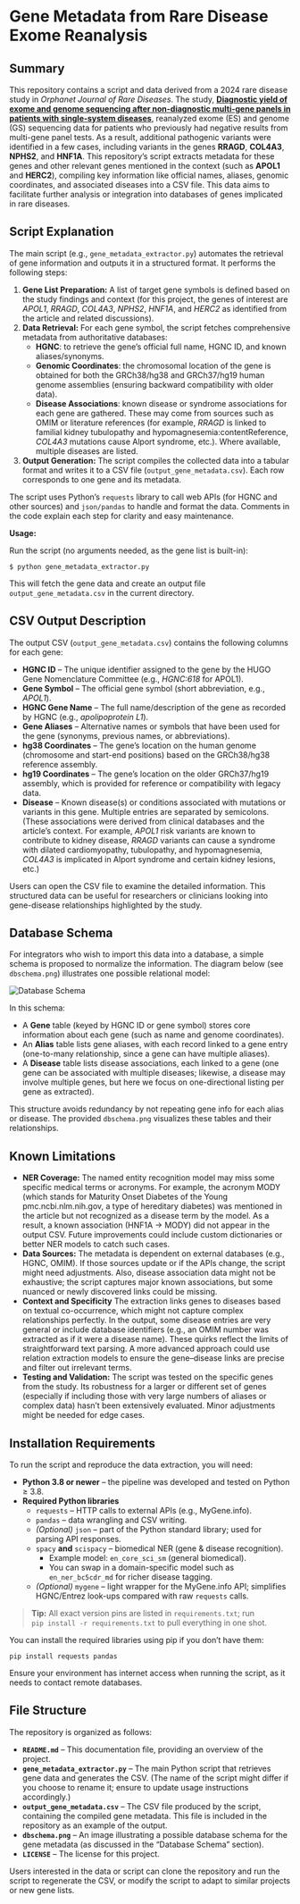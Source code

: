 # Gene Metadata from Rare Disease Exome Reanalysis

## Summary

This repository contains a script and data derived from a 2024 rare disease study in *Orphanet Journal of Rare Diseases*. The study, [**Diagnostic yield of exome and genome sequencing after non-diagnostic multi-gene panels in patients with single-system diseases**](https://pmc.ncbi.nlm.nih.gov/articles/PMC11127317/), reanalyzed exome (ES) and genome (GS) sequencing data for patients who previously had negative results from multi-gene panel tests. As a result, additional pathogenic variants were identified in a few cases, including variants in the genes **RRAGD**, **COL4A3**, **NPHS2**, and **HNF1A**. This repository’s script extracts metadata for these genes and other relevant genes mentioned in the context (such as **APOL1** and **HERC2**), compiling key information like official names, aliases, genomic coordinates, and associated diseases into a CSV file. This data aims to facilitate further analysis or integration into databases of genes implicated in rare diseases.

## Script Explanation

The main script (e.g., `gene_metadata_extractor.py`) automates the retrieval of gene information and outputs it in a structured format. It performs the following steps:

1. **Gene List Preparation:** A list of target gene symbols is defined based on the study findings and context (for this project, the genes of interest are *APOL1*, *RRAGD*, *COL4A3*, *NPHS2*, *HNF1A*, and *HERC2* as identified from the article and related discussions).
2. **Data Retrieval:** For each gene symbol, the script fetches comprehensive metadata from authoritative databases:
   - **HGNC**: to retrieve the gene’s official full name, HGNC ID, and known aliases/synonyms.
   - **Genomic Coordinates**: the chromosomal location of the gene is obtained for both the GRCh38/hg38 and GRCh37/hg19 human genome assemblies (ensuring backward compatibility with older data).
   - **Disease Associations**: known disease or syndrome associations for each gene are gathered. These may come from sources such as OMIM or literature references (for example, *RRAGD* is linked to familial kidney tubulopathy and hypomagnesemia:contentReference, *COL4A3* mutations cause Alport syndrome, etc.). Where available, multiple diseases are listed.
3. **Output Generation:** The script compiles the collected data into a tabular format and writes it to a CSV file (`output_gene_metadata.csv`). Each row corresponds to one gene and its metadata.

The script uses Python’s `requests` library to call web APIs (for HGNC and other sources) and `json/pandas` to handle and format the data. Comments in the code explain each step for clarity and easy maintenance.

**Usage:**

Run the script (no arguments needed, as the gene list is built-in):

    $ python gene_metadata_extractor.py

This will fetch the gene data and create an output file `output_gene_metadata.csv` in the current directory.

## CSV Output Description

The output CSV (`output_gene_metadata.csv`) contains the following columns for each gene:

- **HGNC ID** – The unique identifier assigned to the gene by the HUGO Gene Nomenclature Committee (e.g., *HGNC:618* for APOL1).
- **Gene Symbol** – The official gene symbol (short abbreviation, e.g., *APOL1*).
- **HGNC Gene Name** – The full name/description of the gene as recorded by HGNC (e.g., *apolipoprotein L1*).
- **Gene Aliases** – Alternative names or symbols that have been used for the gene (synonyms, previous names, or abbreviations).
- **hg38 Coordinates** – The gene’s location on the human genome (chromosome and start-end positions) based on the GRCh38/hg38 reference assembly.
- **hg19 Coordinates** – The gene’s location on the older GRCh37/hg19 assembly, which is provided for reference or compatibility with legacy data.
- **Disease** – Known disease(s) or conditions associated with mutations or variants in this gene. Multiple entries are separated by semicolons. (These associations were derived from clinical databases and the article’s context. For example, *APOL1* risk variants are known to contribute to kidney disease, *RRAGD* variants can cause a syndrome with dilated cardiomyopathy, tubulopathy, and hypomagnesemia, *COL4A3* is implicated in Alport syndrome and certain kidney lesions, etc.)

Users can open the CSV file to examine the detailed information. This structured data can be useful for researchers or clinicians looking into gene-disease relationships highlighted by the study.

## Database Schema

For integrators who wish to import this data into a database, a simple schema is proposed to normalize the information. The diagram below (see `dbschema.png`) illustrates one possible relational model:

![Database Schema](dbschema.png)

In this schema:
- A **Gene** table (keyed by HGNC ID or gene symbol) stores core information about each gene (such as name and genome coordinates).
- An **Alias** table lists gene aliases, with each record linked to a gene entry (one-to-many relationship, since a gene can have multiple aliases).
- A **Disease** table lists disease associations, each linked to a gene (one gene can be associated with multiple diseases; likewise, a disease may involve multiple genes, but here we focus on one-directional listing per gene as extracted).

This structure avoids redundancy by not repeating gene info for each alias or disease. The provided `dbschema.png` visualizes these tables and their relationships.

## Known Limitations

- **NER Coverage:** The named entity recognition model may miss some specific medical terms or acronyms. For example, the acronym MODY (which stands for Maturity Onset Diabetes of the Young
pmc.ncbi.nlm.nih.gov, a type of hereditary diabetes) was mentioned in the article but not recognized as a disease term by the model. As a result, a known association (HNF1A → MODY) did not appear in the output CSV. Future improvements could include custom dictionaries or better NER models to catch such cases.
- **Data Sources:** The metadata is dependent on external databases (e.g., HGNC, OMIM). If those sources update or if the APIs change, the script might need adjustments. Also, disease association data might not be exhaustive; the script captures major known associations, but some nuanced or newly discovered links could be missing.
- **Context and Specificity** The extraction links genes to diseases based on textual co-occurrence, which might not capture complex relationships perfectly. In the output, some disease entries are very general or include database identifiers (e.g., an OMIM number was extracted as if it were a disease name). These quirks reflect the limits of straightforward text parsing. A more advanced approach could use relation extraction models to ensure the gene–disease links are precise and filter out irrelevant terms.
- **Testing and Validation:** The script was tested on the specific genes from the study. Its robustness for a larger or different set of genes (especially if including those with very large numbers of aliases or complex data) hasn’t been extensively evaluated. Minor adjustments might be needed for edge cases.

## Installation Requirements

To run the script and reproduce the data extraction, you will need:

- **Python 3.8 or newer** – the pipeline was developed and tested on Python ≥ 3.8.  
- **Required Python libraries**  
  - `requests` – HTTP calls to external APIs (e.g., MyGene.info).  
  - `pandas` – data wrangling and CSV writing.  
  - *(Optional)* `json` – part of the Python standard library; used for parsing API responses.  
  - `spacy` **and** `scispacy` – biomedical NER (gene & disease recognition).  
    - Example model: `en_core_sci_sm` (general biomedical).  
    - You can swap in a domain-specific model such as `en_ner_bc5cdr_md` for richer disease tagging.  
  - *(Optional)* `mygene` – light wrapper for the MyGene.info API; simplifies HGNC/Entrez look-ups compared with raw `requests` calls.

> **Tip:** All exact version pins are listed in `requirements.txt`; run  
> `pip install -r requirements.txt` to pull everything in one shot.

You can install the required libraries using pip if you don’t have them:

    pip install requests pandas

Ensure your environment has internet access when running the script, as it needs to contact remote databases.

## File Structure

The repository is organized as follows:

- **`README.md`** – This documentation file, providing an overview of the project.
- **`gene_metadata_extractor.py`** – The main Python script that retrieves gene data and generates the CSV. (The name of the script might differ if you choose to rename it; ensure to update usage instructions accordingly.)
- **`output_gene_metadata.csv`** – The CSV file produced by the script, containing the compiled gene metadata. This file is included in the repository as an example of the output.
- **`dbschema.png`** – An image illustrating a possible database schema for the gene metadata (as discussed in the “Database Schema” section).
- **`LICENSE`** – The license for this project.

Users interested in the data or script can clone the repository and run the script to regenerate the CSV, or modify the script to adapt to similar projects or new gene lists.


